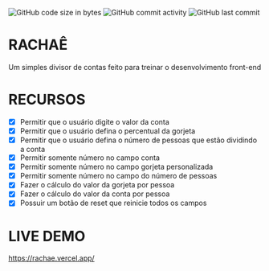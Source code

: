 ![GitHub code size in bytes](https://img.shields.io/github/languages/code-size/jeiseldias/rachae)
![GitHub commit activity](https://img.shields.io/github/commit-activity/m/jeiseldias/rachae)
![GitHub last commit](https://img.shields.io/github/last-commit/jeiseldias/rachae)

# RACHAÊ
Um simples divisor de contas feito para treinar o desenvolvimento front-end

# RECURSOS
- [X] Permitir que o usuário digite o valor da conta
- [X] Permitir que o usuário defina o percentual da gorjeta
- [X] Permitir que o usuário defina o número de pessoas que estão dividindo a conta
- [X] Permitir somente número no campo conta
- [X] Permitir somente número no campo gorjeta personalizada
- [X] Permitir somente número no campo do número de pessoas
- [X] Fazer o cálculo do valor da gorjeta por pessoa
- [X] Fazer o cálculo do valor da conta por pessoa
- [X] Possuir um botão de reset que reinicie todos os campos

# LIVE DEMO
https://rachae.vercel.app/